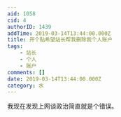 ```yaml
---
aid: 1058
cid: 4
authorID: 1439
addTime: 2019-03-14T13:44:00.000Z
title: 开个贴希望站长帮我删除我个人账户
tags:
    - 站长
    - 个人
    - 账户
comments: []
date: 2019-03-14T13:44:00.000Z
category: 水
---
```


我现在发现上网谈政治简直就是个错误。
